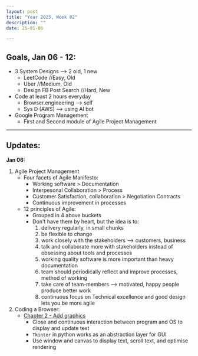 ```yaml
---
layout: post
title: "Year 2025, Week 02"
description: ""
date: 25-01-06

---
```

## Goals, Jan 06 - 12:
- 3 System Designs --> 2 old, 1 new
    - LeetCode //Easy, Old
    - Uber //Medium, Old
    - Design FB Post Search //Hard, New
- Code at least 2 hours everyday
    - Browser.engineering --> self
    - Sys D (AWS) --> using AI bot
- Google Program Management
    - First and Second module of Agile Project Management
    
---
## Updates:
**Jan 06:**
1. Agile Project Management
    - Four facets of Agile Manifesto:
        - Working software > Documentation
        - Interpesonal Collaboration > Process
        - Customer Satisfaction, collaboration > Negotiation Contracts
        - Continuous improvement in processes
    - 12 principles of Agile:
        - Grouped in 4 above buckets
        - Don't have them by heart, but the idea is to:
            1. delivery regularly, in small chunks
            2. be flexible to change
            3. work closely with the stakeholders --> customers, business
            4. talk and collaborate more with stakeholders instead of obsessing about tools and processes
            5. working quality software is more important than heavy documentation
            6. team should periodically reflect and improve processes, method of working
            7. take care of team-members --> motivated, happy people produce better work
            8. continuous focus on Technical excellence and good design lets you be more agile
2. Coding a Browser:
    - [Chapter 2 - Add graphics](https://github.com/aarjaay/browser/commit/baa9170de2899096d5f6afa1d0f45be4a54ff235)
        - Close and continuous interaction between program and OS to display and update text
        - `Tkinter` in python works as an abstraction layer for GUI
        - Use window and canvas to display text, scroll text, and optimise rendering 



